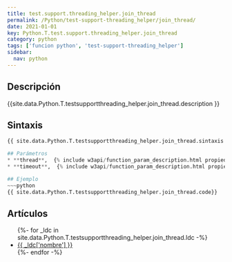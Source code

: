 ```yaml
---
title: test.support.threading_helper.join_thread
permalink: /Python/test-support-threading_helper/join_thread/
date: 2021-01-01
key: Python.T.test.support.threading_helper.join_thread
category: python
tags: ['funcion python', 'test-support-threading_helper']
sidebar: 
  nav: python
---
```


## Descripción
{{site.data.Python.T.testsupportthreading_helper.join_thread.description }}

## Sintaxis
~~~python
{{ site.data.Python.T.testsupportthreading_helper.join_thread.sintaxis }}~~~

## Parámetros
* **thread**,  {% include w3api/function_param_description.html propiedad=site.data.Python.T.test.support.threading_helper.join_thread valor="thread" %}
* **timeout**,  {% include w3api/function_param_description.html propiedad=site.data.Python.T.test.support.threading_helper.join_thread valor="timeout" %}

## Ejemplo
~~~python
{{ site.data.Python.T.testsupportthreading_helper.join_thread.code}}
~~~

## Artículos
<ul>
{%- for _ldc in site.data.Python.T.testsupportthreading_helper.join_thread.ldc -%}
   <li>
       <a href="{{_ldc['url'] }}">{{ _ldc['nombre'] }}</a>
   </li>
{%- endfor -%}
</ul>
